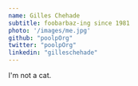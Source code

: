 ```yaml
---
name: Gilles Chehade
subtitle: foobarbaz-ing since 1981
photo: '/images/me.jpg'
github: "poolpOrg"
twitter: "poolpOrg"
linkedin: "gilleschehade"
---
```

I'm not a cat.